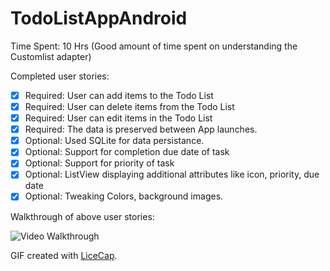 TodoListAppAndroid
==================
Time Spent: 10 Hrs
(Good amount of time spent on understanding the Customlist adapter)

Completed user stories:
* [x] Required: User can add items to the Todo List
* [x] Required: User can delete items from the Todo List
* [x] Required: User can edit items in the Todo List
* [x] Required: The data is preserved between App launches.
* [x] Optional: Used SQLite for data persistance.
* [x] Optional: Support for completion due date of task
* [x] Optional: Support for priority of task
* [x] Optional: ListView displaying additional attributes like icon, priority, due date
* [x] Optional: Tweaking Colors, background images.

Walkthrough of above user stories:

![Video Walkthrough](SimpleTodoListDemo2.gif)

GIF created with [LiceCap](http://www.cockos.com/licecap/).
